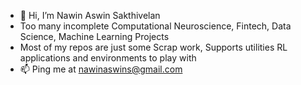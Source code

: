 - 👋 Hi, I’m Nawin Aswin Sakthivelan
- Too many incomplete Computational Neuroscience, Fintech, Data Science, Machine Learning Projects
- Most of my repos are just some Scrap work, Supports utilities RL applications and environments to play with
- 📫 Ping me at nawinaswins@gmail.com



<!---
nawinaswin/nawinaswin is a ✨ special ✨ repository because its `README.md` (this file) appears on your GitHub profile.
You can click the Preview link to take a look at your changes.
--->

